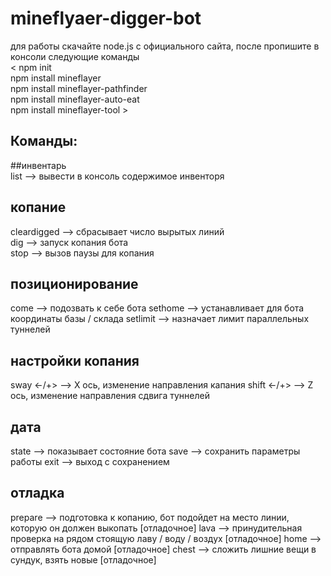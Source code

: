 # mineflyaer-digger-bot
для работы скачайте node.js с официального сайта, после пропишите в консоли следующие команды  
<  npm init  
  npm install mineflayer  
  npm install mineflayer-pathfinder  
  npm install mineflayer-auto-eat  
  npm install mineflayer-tool  >

## Команды:
  
##инвентарь  
list --> вывести в консоль содержимое инвенторя  
  
## копание  
cleardigged --> сбрасывает число вырытых линий  
dig --> запуск копания бота  
stop --> вызов паузы для копания  
  
## позиционирование  
come --> подозвать к себе бота
sethome --> устанавливает для бота координаты базы / склада
setlimit <limit> --> назначает лимит параллельных туннелей

## настройки копания
sway <-/+> --> X ось, изменение направления капания
shift <-/+> --> Z ось, изменение направления сдвига туннелей

## дата
state --> показывает состояние бота 
save --> сохранить параметры работы
exit --> выход с сохранением

## отладка
prepare --> подготовка к копанию, бот подойдет на место линии, которую он должен выкопать [отладочное]
lava --> принудительная проверка на рядом стоящую лаву / воду / воздух [отладочное]
home --> отправлять бота домой [отладочное]
chest --> сложить лишние вещи в сундук, взять новые [отладочное]
  

